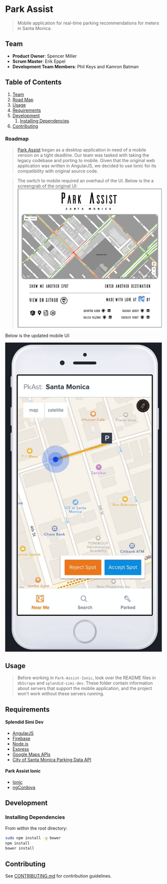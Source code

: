 # Park Assist

> Mobile application for real-time parking recommendations for meters in Santa Monica.

## Team

  - __Product Owner__: Spencer Miller
  - __Scrum Master__: Erik Eppel
  - __Development Team Members__: Phil Keys and Kamron Batman

## Table of Contents

1. [Team](#Team)
1. [Road Map](#Roadmap)
1. [Usage](#Usage)
1. [Requirements](#Requirements)
1. [Development](#Development)
    1. [Installing Dependencies](#Installing-dependencies)
1. [Contributing](#Contributing)

### Roadmap

> [Park Assist](https://parkassist.herokuapp.com/) began as a desktop application in need of a mobile version on a tight deadline. Our team was tasked with taking the legacy codebase and porting to mobile. Given that the original web application was written in AngularJS, we decided to use Ionic for its compatibility with original source code. 

> The switch to mobile required an overhaul of the UI. Below is the a screengrab of the original UI:
![image of original ui](/readme-assets/park-assist-original-ui.jpg)

Below is the updated mobile UI:

![gif of mobile ui](/readme-assets/Park_Assist.gif)

## Usage

> Before working in `Park-Assist-Ionic`, look over the README files in `dbScrape` and `splendid-simi-dev`. These folder contain information about servers that support the mobile application, and the project won't work without these servers running.

## Requirements

#### Splendid Simi Dev
* [AngularJS](https://angularjs.org/)
* [Firebase](https://www.firebase.com/)
* [Node.js](https://nodejs.org/)
* [Express](http://expressjs.com/)
* [Google Maps APIs](https://developers.google.com/maps/?hl=en/)
* [City of Santa Monica Parking Data API](https://parking.api.smgov.net/)

#### Park Assist Ionic
* [Ionic](http://ionicframework.com/)
* [ngCordova](http://ngcordova.com/)

## Development

### Installing Dependencies

From within the root directory:

```sh
sudo npm install -g bower
npm install
bower install
```


## Contributing

See [CONTRIBUTING.md](https://github.com/unexpected-lion/ourglass/blob/master/contributing.md) for contribution guidelines.
